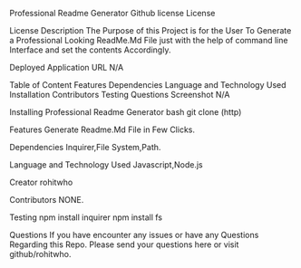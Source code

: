 Professional Readme Generator
Github license License

License
Description
The Purpose of this Project is for the User To Generate a Professional Looking ReadMe.Md File just with the help of command line Interface and set the contents Accordingly.

Deployed Application URL
N/A

Table of Content
Features
Dependencies
Language and Technology Used
Installation
Contributors
Testing
Questions
Screenshot
N/A

Installing Professional Readme Generator
bash git clone (http)

Features
Generate Readme.Md File in Few Clicks.

Dependencies
Inquirer,File System,Path.

Language and Technology Used
Javascript,Node.js

Creator
rohitwho

Contributors
NONE.

Testing
npm install inquirer npm install fs

Questions
If you have encounter any issues or have any Questions Regarding this Repo. Please send your questions here or visit github/rohitwho.

